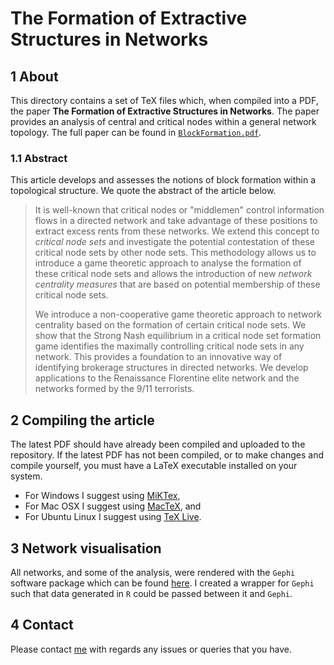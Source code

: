 # The Formation of Extractive Structures in Networks

## 1 About

This directory contains a set of TeX files which, when compiled into a PDF, the paper **The Formation of Extractive Structures in Networks**. The paper provides an analysis of central and critical nodes within a general network topology. The full paper can be found in [`BlockFormation.pdf`](./BlockFormation.pdf).

### 1.1 Abstract

This article develops and assesses the notions of block formation within a topological structure. We quote the abstract of the article below.

> It is well-known that critical nodes or "middlemen" control information flows in a directed network and take advantage of these positions to extract excess rents from these networks. We extend this concept to _critical node sets_ and investigate the potential contestation of these critical node sets by other node sets. This methodology allows us to introduce a game theoretic approach to analyse the formation of these critical node sets and allows the introduction of new _network centrality measures_ that are based on potential membership of these critical node sets.
>
> We introduce a non-cooperative game theoretic approach to network centrality based on the formation of certain critical node sets. We show that the Strong Nash equilibrium in a critical node set formation game identifies the maximally controlling critical node sets in any network. This provides a foundation to an innovative way of identifying brokerage structures in directed networks. We develop applications to the Renaissance Florentine elite network and the networks formed by the 9/11 terrorists.

## 2 Compiling the article

The latest PDF should have already been compiled and uploaded to the repository. If the latest PDF has not been compiled, or to make changes and compile yourself, you must have a LaTeX executable installed on your system.

* For Windows I suggest using [MiKTex](http://miktex.org/download),
* For Mac OSX I suggest using [MacTeX](https://tug.org/mactex/), and
* For Ubuntu Linux I suggest using [TeX Live](https://help.ubuntu.com/community/LaTeX).

## 3 Network visualisation

All networks, and some of the analysis, were rendered with the `Gephi` software package which can be found [here](https://gephi.org/). I created a wrapper for `Gephi` such that data generated in `R` could be passed between it and `Gephi`.

## 4 Contact

Please contact [me](mailto:sims.owen@gmail.com) with regards any issues or queries that you have.
